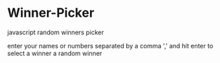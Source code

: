 # Winner-Picker
javascript random winners picker


enter your names or numbers separated by a comma ',' and hit enter to select a winner a random winner
